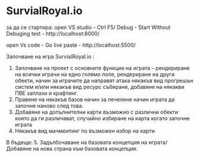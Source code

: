 # SurvialRoyal.io

за да се стартира: 
open VS studio - 
Ctrl F5/ Debug - Start Without Debuging
test - http://localhost:8000/

open Vs code -
Go live
paste - http://localhost:5500/


Започване на игра SurvialRoyal.io :
1.  Започване на проект с основните функции на играта – рендериране на всички играчи на едно голямо поле, рендериране на други обекти, начин за играчите да направят атака някакъв вид прогрешън систем и/или някакъв вид ресурс събиране, добавяне на някакви ПВЕ заплахи и крафтинг.
2. Правене на някакъв базов начин за печелене начин играта да започне наново след това.
3.  Добавяне на допълнителни карти възможно с различни обекти които да ги различават, случайно избиране на карта когато започне играта
4. Някакъв вид мачмеитинг по възможен избор на карти

В бъдеще:
5. Задълбочаване на базовата концепция на играта/ Добавяне на нова страна към базовата концепция.

